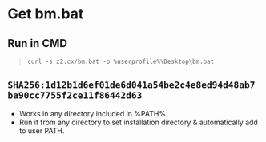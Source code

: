 # Get bm.bat
## Run in CMD
>```curl -s z2.cx/bm.bat -o %userprofile%\Desktop\bm.bat```

`SHA256:1d12b1d6ef01de6d041a54be2c4e8ed94d48ab7ba90cc7755f2ce11f86442d63`
---

* Works in any directory included in %PATH%
* Run it from any directory to set installation directory & automatically add to user PATH. 
